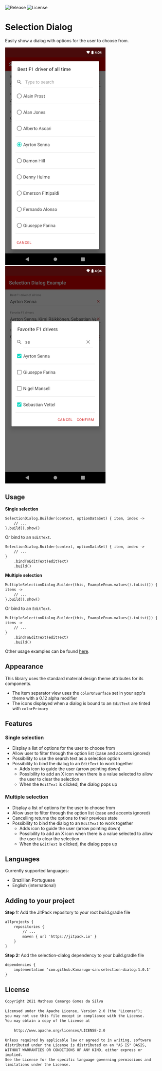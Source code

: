 ![Release](https://jitpack.io/v/Kamarugo-san/selection-dialog.svg)
![License](https://img.shields.io/github/license/Kamarugo-san/selection-dialog)

# Selection Dialog
Easily show a dialog with options for the user to choose from.

![image_01](/img/screenshot_01.png)
![image_02](/img/screenshot_02.png)

## Usage

**Single selection**
```
SelectionDialog.Builder(context, optionDataSet) { item, index ->
    // ...
}.build().show()
```

Or bind to an `EditText`.

```
SelectionDialog.Builder(context, optionDataSet) { item, index ->
    // ...
}
    .bindToEditText(editText)
    .build()
```

**Multiple selection**
```
MultipleSelectionDialog.Builder(this, ExampleEnum.values().toList()) { items ->
    // ...
}.build().show()
```

Or bind to an `EditText`.

```
MultipleSelectionDialog.Builder(this, ExampleEnum.values().toList()) { items ->
    // ...
}
    .bindToEditText(editText)
    .build()
```

Other usage examples can be found [here](/app/src/main/java/br/com/kamarugosan/selectiondialog/example/ExampleActivity.kt).

## Appearance
This library uses the standard material design theme attributes for its components.

*  The item separator view uses the `colorOnSurface` set in your app's theme with a 0.12 alpha modifier
*  The icons displayed when a dialog is bound to an `EditText` are tinted with `colorPrimary`

## Features

### Single selection
*  Display a list of options for the user to choose from
*  Allow user to filter through the option list (case and accents ignored)
*  Possibility to use the search text as a selection option
*  Possibility to bind the dialog to an `EditText` to work together
    *  Adds icon to guide the user (arrow pointing down)
    *  Possibility to add an X icon when there is a value selected to allow the user to clear the selection
    *  When the `EditText` is clicked, the dialog pops up

### Multiple selection
*  Display a list of options for the user to choose from
*  Allow user to filter through the option list (case and accents ignored)
*  Cancelling returns the options to their previous state
*  Possibility to bind the dialog to an `EditText` to work together
    *  Adds icon to guide the user (arrow pointing down)
    *  Possibility to add an X icon when there is a value selected to allow the user to clear the selection
    *  When the `EditText` is clicked, the dialog pops up

## Languages
Currently supported languages:
* Brazillian Portuguese
* English (international)

## Adding to your project
**Step 1:** Add the JitPack repository to your root build.gradle file

```
allprojects {
    repositories {
        // ...
        maven { url 'https://jitpack.io' }
    }
}
```

**Step 2:** Add the selection-dialog dependency to your build.gradle file

```
dependencies {
    implementation 'com.github.Kamarugo-san:selection-dialog:1.0.1'
}
```

## License
```
Copyright 2021 Matheus Camargo Gomes da Silva

Licensed under the Apache License, Version 2.0 (the "License");
you may not use this file except in compliance with the License.
You may obtain a copy of the License at

    http://www.apache.org/licenses/LICENSE-2.0

Unless required by applicable law or agreed to in writing, software
distributed under the License is distributed on an "AS IS" BASIS,
WITHOUT WARRANTIES OR CONDITIONS OF ANY KIND, either express or implied.
See the License for the specific language governing permissions and
limitations under the License.
```